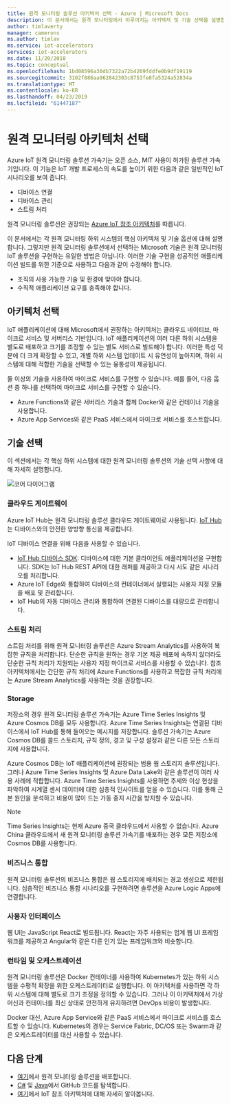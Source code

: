 ```yaml
---
title: 원격 모니터링 솔루션 아키텍처 선택 - Azure | Microsoft Docs
description: 이 문서에서는 원격 모니터링에서 이루어지는 아키텍처 및 기술 선택을 설명합니다.
author: timlaverty
manager: camerons
ms.author: timlav
ms.service: iot-accelerators
services: iot-accelerators
ms.date: 11/20/2018
ms.topic: conceptual
ms.openlocfilehash: 1bd08596a30db7322a72b4269fddfe0b9df19119
ms.sourcegitcommit: 3102f886aa962842303c8753fe8fa5324a52834a
ms.translationtype: MT
ms.contentlocale: ko-KR
ms.lasthandoff: 04/23/2019
ms.locfileid: "61447187"
---
```

# <a name="remote-monitoring-architectural-choices"></a>원격 모니터링 아키텍처 선택

Azure IoT 원격 모니터링 솔루션 가속기는 오픈 소스, MIT 사용이 허가된 솔루션 가속기입니다. 이 기능은 IoT 개발 프로세스의 속도를 높이기 위한 다음과 같은 일반적인 IoT 시나리오를 보여 줍니다.

- 디바이스 연결
- 디바이스 관리
- 스트림 처리

원격 모니터링 솔루션은 권장되는 [Azure IoT 참조 아키텍처](https://aka.ms/iotrefarchitecture)를 따릅니다.

이 문서에서는 각 원격 모니터링 하위 시스템의 핵심 아키텍처 및 기술 옵션에 대해 설명합니다. 그렇지만 원격 모니터링 솔루션에서 선택하는 Microsoft 기술은 원격 모니터링 IoT 솔루션을 구현하는 유일한 방법은 아닙니다. 이러한 기술 구현을 성공적인 애플리케이션 빌드를 위한 기준으로 사용하고 다음과 같이 수정해야 합니다.

- 조직의 사용 가능한 기술 및 환경에 맞아야 합니다.
- 수직적 애플리케이션 요구를 충족해야 합니다.

## <a name="architectural-choices"></a>아키텍처 선택

IoT 애플리케이션에 대해 Microsoft에서 권장하는 아키텍처는 클라우드 네이티브, 마이크로 서비스 및 서버리스 기반입니다. IoT 애플리케이션의 여러 다른 하위 시스템을 별도로 배포하고 크기를 조정할 수 있는 별도 서비스로 빌드해야 합니다. 이러한 특성 덕분에 더 크게 확장할 수 있고, 개별 하위 시스템 업데이트 시 유연성이 높아지며, 하위 시스템에 대해 적합한 기술을 선택할 수 있는 융통성이 제공됩니다.

둘 이상의 기술을 사용하여 마이크로 서비스를 구현할 수 있습니다. 예를 들어, 다음 옵션 중 하나를 선택하여 마이크로 서비스를 구현할 수 있습니다.

- Azure Functions와 같은 서버리스 기술과 함께 Docker와 같은 컨테이너 기술을 사용합니다.
- Azure App Services와 같은 PaaS 서비스에서 마이크로 서비스를 호스트합니다.

## <a name="technology-choices"></a>기술 선택

이 섹션에서는 각 핵심 하위 시스템에 대한 원격 모니터링 솔루션의 기술 선택 사항에 대해 자세히 설명합니다.

![코어 다이어그램](./media/iot-accelerators-remote-monitoring-architectural-choices/subsystem.png)

### <a name="cloud-gateway"></a>클라우드 게이트웨이

Azure IoT Hub는 원격 모니터링 솔루션 클라우드 게이트웨이로 사용됩니다. [IoT Hub](https://azure.microsoft.com/services/iot-hub/)는 디바이스와의 안전한 양방향 통신을 제공합니다.

IoT 디바이스 연결을 위해 다음을 사용할 수 있습니다.

- [IoT Hub 디바이스 SDK](../iot-hub/iot-hub-devguide-sdks.md#azure-iot-hub-device-sdks): 디바이스에 대한 기본 클라이언트 애플리케이션을 구현합니다. SDK는 IoT Hub REST API에 대한 래퍼를 제공하고 다시 시도 같은 시나리오를 처리합니다.
- Azure IoT Edge와 통합하여 디바이스의 컨테이너에서 실행되는 사용자 지정 모듈을 배포 및 관리합니다.
- IoT Hub의 자동 디바이스 관리와 통합하여 연결된 디바이스를 대량으로 관리합니다.

### <a name="stream-processing"></a>스트림 처리

스트림 처리를 위해 원격 모니터링 솔루션은 Azure Stream Analytics를 사용하여 복잡한 규칙을 처리합니다. 단순한 규칙을 원하는 경우 기본 제공 배포에 속하지 않더라도 단순한 규칙 처리가 지원되는 사용자 지정 마이크로 서비스를 사용할 수 있습니다. 참조 아키텍처에서는 간단한 규칙 처리에 Azure Functions를 사용하고 복잡한 규칙 처리에는 Azure Stream Analytics를 사용하는 것을 권장합니다.

### <a name="storage"></a>Storage

저장소의 경우 원격 모니터링 솔루션 가속기는 Azure Time Series Insights 및 Azure Cosmos DB를 모두 사용합니다. Azure Time Series Insights는 연결된 디바이스에서 IoT Hub를 통해 들어오는 메시지를 저장합니다. 솔루션 가속기는 Azure Cosmos DB를 콜드 스토리지, 규칙 정의, 경고 및 구성 설정과 같은 다른 모든 스토리지에 사용합니다.

Azure Cosmos DB는 IoT 애플리케이션에 권장되는 범용 웜 스토리지 솔루션입니다. 그러나 Azure Time Series Insights 및 Azure Data Lake와 같은 솔루션이 여러 사용 사례에 적합합니다. Azure Time Series Insights를 사용하면 추세와 이상 현상을 파악하여 시계열 센서 데이터에 대한 심층적 인사이트를 얻을 수 있습니다. 이를 통해 근본 원인을 분석하고 비용이 많이 드는 가동 중지 시간을 방지할 수 있습니다.

> [!NOTE]
> Time Series Insights는 현재 Azure 중국 클라우드에서 사용할 수 없습니다. Azure China 클라우드에서 새 원격 모니터링 솔루션 가속기를 배포하는 경우 모든 저장소에 Cosmos DB를 사용합니다.

### <a name="business-integration"></a>비즈니스 통합

원격 모니터링 솔루션의 비즈니스 통합은 웜 스토리지에 배치되는 경고 생성으로 제한됩니다. 심층적인 비즈니스 통합 시나리오를 구현하려면 솔루션을 Azure Logic Apps에 연결합니다.

### <a name="user-interface"></a>사용자 인터페이스

웹 UI는 JavaScript React로 빌드됩니다. React는 자주 사용되는 업계 웹 UI 프레임워크를 제공하고 Angular와 같은 다른 인기 있는 프레임워크와 비슷합니다.

### <a name="runtime-and-orchestration"></a>런타임 및 오케스트레이션

원격 모니터링 솔루션은 Docker 컨테이너를 사용하여 Kubernetes가 있는 하위 시스템을 수평적 확장을 위한 오케스트레이터로 실행합니다. 이 아키텍처를 사용하면 각 하위 시스템에 대해 별도로 크기 조정을 정의할 수 있습니다. 그러나 이 아키텍처에서 가상 머신과 컨테이너를 최신 상태로 안전하게 유지하려면 DevOps 비용이 발생합니다.

Docker 대신, Azure App Service와 같은 PaaS 서비스에서 마이크로 서비스를 호스트할 수 있습니다. Kubernetes의 경우는 Service Fabric, DC/OS 또는 Swarm과 같은 오케스트레이터를 대신 사용할 수 있습니다.

## <a name="next-steps"></a>다음 단계

* [여기](https://www.azureiotsolutions.com/)에서 원격 모니터링 솔루션을 배포합니다.
* [C#](https://github.com/Azure/azure-iot-pcs-remote-monitoring-dotnet/) 및 [Java](https://github.com/Azure/azure-iot-pcs-remote-monitoring-java/)에서 GitHub 코드를 탐색합니다.  
* [여기](https://aka.ms/iotrefarchitecture)에서 IoT 참조 아키텍처에 대해 자세히 알아봅니다.
